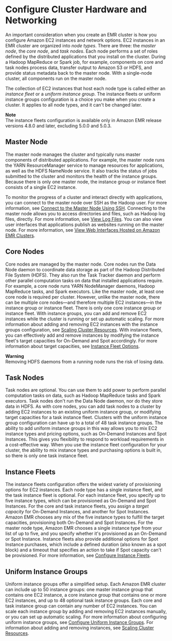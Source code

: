 # Configure Cluster Hardware and Networking<a name="emr-plan-instances"></a>

An important consideration when you create an EMR cluster is how you configure Amazon EC2 instances and network options\. EC2 instances in an EMR cluster are organized into *node types*\. There are three: the *master node*, the *core node*, and *task nodes*\. Each node performs a set of roles defined by the distributed applications that you install on the cluster\. During a Hadoop MapReduce or Spark job, for example, components on core and task nodes process data, transfer output to Amazon S3 or HDFS, and provide status metadata back to the master node\. With a single\-node cluster, all components run on the master node\.

The collection of EC2 instances that host each node type is called either an *instance fleet* or a *uniform instance group*\. The instance fleets or uniform instance groups configuration is a choice you make when you create a cluster\. It applies to all node types, and it can't be changed later\.

**Note**  
The instance fleets configuration is available only in Amazon EMR release versions 4\.8\.0 and later, excluding 5\.0\.0 and 5\.0\.3\.

## Master Node<a name="emr-plan-master"></a>

The master node manages the cluster and typically runs master components of distributed applications\. For example, the master node runs the YARN ResourceManager service to manage resources for applications, as well as the HDFS NameNode service\. It also tracks the status of jobs submitted to the cluster and monitors the health of the instance groups\. Because there is only one master node, the instance group or instance fleet consists of a single EC2 instance\.

To monitor the progress of a cluster and interact directly with applications, you can connect to the master node over SSH as the Hadoop user\. For more information, see [Connect to the Master Node Using SSH](emr-connect-master-node-ssh.md)\. Connecting to the master node allows you to access directories and files, such as Hadoop log files, directly\. For more information, see [View Log Files](emr-manage-view-web-log-files.md)\. You can also view user interfaces that applications publish as websites running on the master node\. For more information, see [View Web Interfaces Hosted on Amazon EMR Clusters](emr-web-interfaces.md)\. 

## Core Nodes<a name="emr-plan-core"></a>

Core nodes are managed by the master node\. Core nodes run the Data Node daemon to coordinate data storage as part of the Hadoop Distributed File System \(HDFS\)\. They also run the Task Tracker daemon and perform other parallel computation tasks on data that installed applications require\. For example, a core node runs YARN NodeManager daemons, Hadoop MapReduce tasks, and Spark executors\. Like the master node, at least one core node is required per cluster\. However, unlike the master node, there can be multiple core nodes—and therefore multiple EC2 instances—in the instance group or instance fleet\. There is only one core instance group or instance fleet\. With instance groups, you can add and remove EC2 instances while the cluster is running or set up automatic scaling\. For more information about adding and removing EC2 instances with the instance groups configuration, see [Scaling Cluster Resources](emr-scale-on-demand.md)\. With instance fleets, you can effectively add and remove instances by modifying the instance fleet's target capacities for On\-Demand and Spot accordingly\. For more information about target capacities, see [Instance Fleet Options](emr-instance-fleet.md#emr-instance-fleet-options)\.

**Warning**  
Removing HDFS daemons from a running node runs the risk of losing data\. 

## Task Nodes<a name="emr-plan-task"></a>

Task nodes are optional\. You can use them to add power to perform parallel computation tasks on data, such as Hadoop MapReduce tasks and Spark executors\. Task nodes don't run the Data Node daemon, nor do they store data in HDFS\. As with core nodes, you can add task nodes to a cluster by adding EC2 instances to an existing uniform instance group, or modifying target capacities for a task instance fleet\. Clusters with the uniform instance group configuration can have up to a total of 48 task instance groups\. The ability to add uniform instance groups in this way allows you to mix EC2 instance types and pricing options, such as On\-Demand Instances and Spot Instances\. This gives you flexibility to respond to workload requirements in a cost\-effective way\. When you use the instance fleet configuration for your cluster, the ability to mix instance types and purchasing options is built in, so there is only one task instance fleet\.

## Instance Fleets<a name="emr-plan-instance-fleets"></a>

The instance fleets configuration offers the widest variety of provisioning options for EC2 instances\. Each node type has a single instance fleet, and the task instance fleet is optional\. For each instance fleet, you specify up to five instance types, which can be provisioned as On\-Demand and Spot Instances\. For the core and task instance fleets, you assign a *target capacity* for On\-Demand Instances, and another for Spot Instances\. Amazon EMR chooses any mix of the five instance types to fulfill the target capacities, provisioning both On\-Demand and Spot Instances\. For the master node type, Amazon EMR chooses a single instance type from your list of up to five, and you specify whether it's provisioned as an On\-Demand or Spot Instance\. Instance fleets also provide additional options for Spot Instance purchases, which include a defined duration \(also known as a spot block\) and a timeout that specifies an action to take if Spot capacity can't be provisioned\. For more information, see [Configure Instance Fleets](emr-instance-fleet.md)\.

## Uniform Instance Groups<a name="emr-plan-instance-groups"></a>

Uniform instance groups offer a simplified setup\. Each Amazon EMR cluster can include up to 50 instance groups: one master instance group that contains one EC2 instance, a core instance group that contains one or more EC2 instances, and up to 48 optional task instance groups\. Each core and task instance group can contain any number of EC2 instances\. You can scale each instance group by adding and removing EC2 instances manually, or you can set up automatic scaling\. For more information about configuring uniform instance groups, see [Configure Uniform Instance Groups](emr-uniform-instance-group.md)\. For information about adding and removing instances, see [Scaling Cluster Resources](emr-scale-on-demand.md)\.